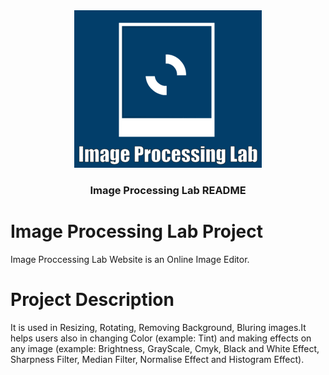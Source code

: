 <div align="center">
  <img src="frontend/src/assets/Websitelogo.gif">
  <h3>Image Processing Lab README</h3>
</div>

# Image Processing Lab Project

 Image Proccessing Lab Website is an Online Image Editor. 

# Project Description

<p color="blue">
It is used in Resizing, Rotating, Removing Background, Bluring images.It helps users also in changing Color (example: Tint) and making effects on any image (example: Brightness, GrayScale, Cmyk, Black and White Effect, Sharpness Filter, Median Filter, Normalise Effect and Histogram Effect).
</p>


